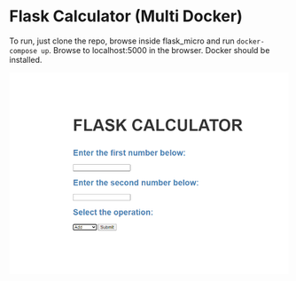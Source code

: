 # Flask Calculator (Multi Docker)

To run, just clone the repo, browse inside flask_micro and run `docker-compose up`. Browse to localhost:5000 in the browser. Docker should be installed.


![alt text](https://github.com/anand-swaroop-git/flask_micro/blob/master/pngs/showform.PNG?raw=true)
